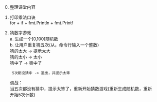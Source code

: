 0. 整理课堂内容

1. 打印乘法口诀   
    for + if + fmt.Println + fmt.Printf

2. 猜数字游戏  
    a. 生成一个[0,100)随机数  
    b. 让用户重复猜五次(从，命令行输入一个整数)  
        猜的太大 -> 提示太大  
        猜的太小 -> 太小  
        猜中了 ->  猜中了  

        5次都没猜中 -> 退出，并提示太笨  
    
    调战：  
        当五次都没有猜中，提示太笨了，重新开始猜数游戏(重新生成随机数，重新开始5次计数)